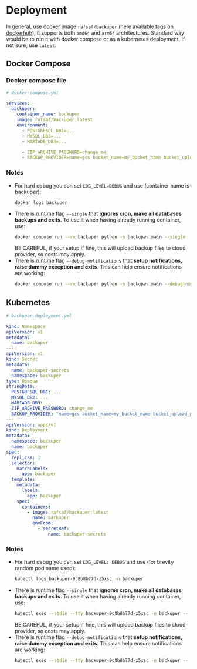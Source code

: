# Deployment

In general, use docker image `rafsaf/backuper` (here [available tags on dockerhub](https://hub.docker.com/r/rafsaf/backuper/tags)), it supports both `amd64` and `arm64` architectures. Standard way would be to run it with docker compose or as a kubernetes deployment. If not sure, use `latest`.

## Docker Compose

### Docker compose file

```yml
# docker-compose.yml

services:
  backuper:
    container_name: backuper
    image: rafsaf/backuper:latest
    environment:
      - POSTGRESQL_DB1=...
      - MYSQL_DB2=...
      - MARIADB_DB3=...

      - ZIP_ARCHIVE_PASSWORD=change_me
      - BACKUP_PROVIDER=name=gcs bucket_name=my_bucket_name bucket_upload_path=my_backuper_instance_1 service_account_base64=Z29vZ2xlX3NlcnZpY2VfYWNjb3VudAo=
```

### Notes

- For hard debug you can set `LOG_LEVEL=DEBUG` and use (container name is backuper):
  ```bash
  docker logs backuper
  ```
- There is runtime flag `--single` that **ignores cron, make all databases backups and exits**. To use it when having already running container, use:
  ```bash
  docker compose run --rm backuper python -m backuper.main --single
  ```
  BE CAREFUL, if your setup if fine, this will upload backup files to cloud provider, so costs may apply.
- There is runtime flag `--debug-notifications` that **setup notifications, raise dummy exception and exits**. This can help ensure notifications are working:
  ```bash
  docker compose run --rm backuper python -m backuper.main --debug-notifications
  ```

## Kubernetes

```yml
# backuper-deployment.yml

kind: Namespace
apiVersion: v1
metadata:
  name: backuper
---
apiVersion: v1
kind: Secret
metadata:
  name: backuper-secrets
  namespace: backuper
type: Opaque
stringData:
  POSTGRESQL_DB1: ...
  MYSQL_DB2: ...
  MARIADB_DB3: ...
  ZIP_ARCHIVE_PASSWORD: change_me
  BACKUP_PROVIDER: "name=gcs bucket_name=my_bucket_name bucket_upload_path=my_backuper_instance_1 service_account_base64=Z29vZ2xlX3NlcnZpY2VfYWNjb3VudAo="
---
apiVersion: apps/v1
kind: Deployment
metadata:
  namespace: backuper
  name: backuper
spec:
  replicas: 1
  selector:
    matchLabels:
      app: backuper
  template:
    metadata:
      labels:
        app: backuper
    spec:
      containers:
        - image: rafsaf/backuper:latest
          name: backuper
          envFrom:
            - secretRef:
                name: backuper-secrets
```

### Notes

- For hard debug you can set `LOG_LEVEL: DEBUG` and use (for brevity random pod name used):
  ```bash
  kubectl logs backuper-9c8b8b77d-z5xsc -n backuper
  ```
- There is runtime flag `--single` that **ignores cron, make all databases backups and exits**. To use it when having already running container, use:
  ```bash
  kubectl exec --stdin --tty backuper-9c8b8b77d-z5xsc -n backuper -- runuser -u backuper -- python -m backuper.main --single
  ``` 
  BE CAREFUL, if your setup if fine, this will upload backup files to cloud provider, so costs may apply.
- There is runtime flag `--debug-notifications` that **setup notifications, raise dummy exception and exits**. This can help ensure notifications are working:
  ```bash
  kubectl exec --stdin --tty backuper-9c8b8b77d-z5xsc -n backuper -- runuser -u backuper -- python -m backuper.main --debug-notifications
  ```
<br>
<br>
